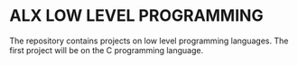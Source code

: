 # ALX LOW LEVEL PROGRAMMING

The repository contains projects on low level programming languages.
The first project will be on the C programming language.
